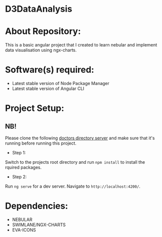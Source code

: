 # D3DataAnalysis

# About Repository:
This is a basic angular project that I created to learn nebular and implement data visualisation using ngx-charts.

# Software(s) required:
* Latest stable version of Node Package Manager
* Latest stable version of Angular CLI

# Project Setup:

## NB!
Please clone the following [doctors directory server](https://github.com/TluwaniMS/doctors-directory-server) and make sure that it's running before running this project.

* Step 1:

Switch to the projects root directory and run `npm install` to install the rquired packages.

* Step 2:

Run `ng serve` for a dev server. Navigate to `http://localhost:4200/`.


# Dependencies:
* NEBULAR
* SWIMLANE/NGX-CHARTS
* EVA-ICONS
